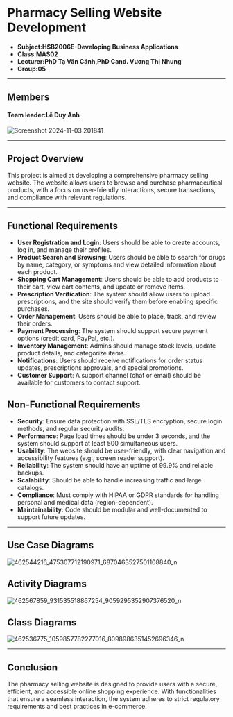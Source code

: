 # Pharmacy Selling Website Development
- **Subject:HSB2006E-Developing Business Applications**
- **Class:MAS02**
- **Lecturer:PhD Tạ Văn Cánh,PhD Cand. Vương Thị Nhung**
- **Group:05**

---

## Members
#### Team leader:Lê Duy Anh
![Screenshot 2024-11-03 201841](https://github.com/user-attachments/assets/a2714b1b-6ba3-4889-85fd-366598b6bf54)

---

## Project Overview

This project is aimed at developing a comprehensive pharmacy selling website. The website allows users to browse and purchase pharmaceutical products, with a focus on user-friendly interactions, secure transactions, and compliance with relevant regulations.


---
## Functional Requirements


- **User Registration and Login**: Users should be able to create accounts, log in, and manage their profiles.
- **Product Search and Browsing**: Users should be able to search for drugs by name, category, or symptoms and view detailed information about each product.
- **Shopping Cart Management**: Users should be able to add products to their cart, view cart contents, and update or remove items.
- **Prescription Verification**: The system should allow users to upload prescriptions, and the site should verify them before enabling specific purchases.
- **Order Management**: Users should be able to place, track, and review their orders.
- **Payment Processing**: The system should support secure payment options (credit card, PayPal, etc.).
- **Inventory Management**: Admins should manage stock levels, update product details, and categorize items.
- **Notifications**: Users should receive notifications for order status updates, prescriptions approvals, and special promotions.
- **Customer Support**: A support channel (chat or email) should be available for customers to contact support.




## Non-Functional Requirements

- **Security**: Ensure data protection with SSL/TLS encryption, secure login methods, and regular security audits.
- **Performance**: Page load times should be under 3 seconds, and the system should support at least 500 simultaneous users.
- **Usability**: The website should be user-friendly, with clear navigation and accessibility features (e.g., screen reader support).
- **Reliability**: The system should have an uptime of 99.9% and reliable backups.
- **Scalability**: Should be able to handle increasing traffic and large catalogs.
- **Compliance**: Must comply with HIPAA or GDPR standards for handling personal and medical data (region-dependent).
- **Maintainability**: Code should be modular and well-documented to support future updates.

---

## Use Case Diagrams

![462544216_475307712190971_6870463527501108840_n](https://github.com/user-attachments/assets/e7e2571e-630c-4427-ae0e-1a2323b676da)




## Activity Diagrams

![462567859_931535518867254_9059295352907376520_n](https://github.com/user-attachments/assets/e3c8160b-5da5-47c5-88ab-329888d501c2)



## Class Diagrams

![462536775_1059857782277016_8098986351452696346_n](https://github.com/user-attachments/assets/6b0d8783-4b8d-48c5-8bff-37cd305776c8)

---

## Conclusion

The pharmacy selling website is designed to provide users with a secure, efficient, and accessible online shopping experience. With functionalities that ensure a seamless interaction, the system adheres to strict regulatory requirements and best practices in e-commerce.

